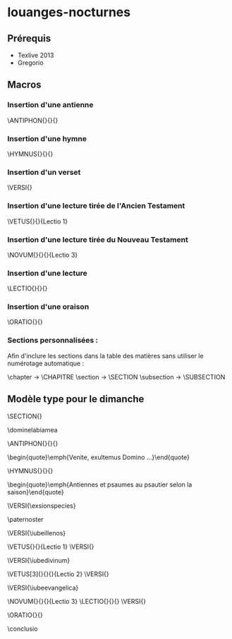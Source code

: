 louanges-nocturnes
==================

## Prérequis

* Texlive 2013
* Gregorio

## Macros

### Insertion d'une antienne

\ANTIPHON{}{}{}

### Insertion d'une hymne

\HYMNUS{}{}{}

### Insertion d'un verset

\VERSI{}

### Insertion d'une lecture tirée de l'Ancien Testament

\VETUS{}{}{Lectio 1}

### Insertion d'une lecture tirée du Nouveau Testament

\NOVUM{}{}{}{Lectio 3}

### Insertion d'une lecture

\LECTIO{}{}{}

### Insertion d'une oraison

\ORATIO{}{}

### Sections personnalisées :

Afin d'inclure les sections dans la table des matières sans utiliser le numérotage automatique :

\chapter -> \CHAPITRE
\section -> \SECTION
\subsection -> \SUBSECTION

## Modèle type pour le dimanche

  \SECTION{}

  \dominelabiamea

  \ANTIPHON{}{}{}

  \begin{quote}\emph{Venite, exultemus Domino ...}\end{quote}

  \HYMNUS{}{}{}

  \begin{quote}\emph{Antiennes et psaumes au psautier selon la saison}\end{quote}

  \VERSI{\exsionspecies}

  \paternoster

  \VERSI{\iubeillenos}

  \VETUS{}{}{Lectio 1}
  \VERSI{}

  \VERSI{\iubedivinum}

  \VETUS[3]{}{}{}{Lectio 2}
  \VERSI{}

  \VERSI{\iubeevangelica}

  \NOVUM{}{}{}{Lectio 3}
  \LECTIO{}{}{}
  \VERSI{}

  \ORATIO{}{}

  \conclusio